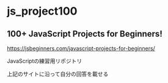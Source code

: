# js_project100

## 100+ JavaScript Projects for Beginners!  
<https://jsbeginners.com/javascript-projects-for-beginners/>

JavaScriptの練習用リポジトリ

上記のサイトに沿って自分の回答を載せる
